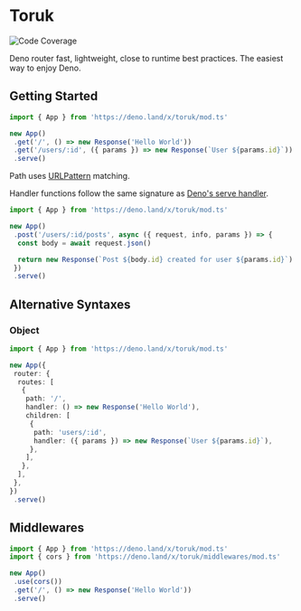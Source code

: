 # Toruk

![Code Coverage](https://soft-deer-77.deno.dev)

Deno router fast, lightweight, close to runtime best practices.
The easiest way to enjoy Deno.

## Getting Started

```ts
import { App } from 'https://deno.land/x/toruk/mod.ts'

new App()
 .get('/', () => new Response('Hello World'))
 .get('/users/:id', ({ params }) => new Response(`User ${params.id}`))
 .serve()
```

Path uses [URLPattern](https://developer.mozilla.org/en-US/docs/Web/API/URLPattern/URLPattern) matching.

Handler functions follow the same signature as [Deno's serve handler](https://deno.land/api@v1.44.4?s=Deno.ServeHandler).

```ts
import { App } from 'https://deno.land/x/toruk/mod.ts'

new App()
 .post('/users/:id/posts', async ({ request, info, params }) => {
  const body = await request.json()

  return new Response(`Post ${body.id} created for user ${params.id}`)
 })
 .serve()
```

## Alternative Syntaxes

### Object

```ts
import { App } from 'https://deno.land/x/toruk/mod.ts'

new App({
 router: {
  routes: [
   {
    path: '/',
    handler: () => new Response('Hello World'),
    children: [
     {
      path: 'users/:id',
      handler: ({ params }) => new Response(`User ${params.id}`),
     },
    ],
   },
  ],
 },
})
 .serve()
```

## Middlewares

```ts
import { App } from 'https://deno.land/x/toruk/mod.ts'
import { cors } from 'https://deno.land/x/toruk/middlewares/mod.ts'

new App()
 .use(cors())
 .get('/', () => new Response('Hello World'))
 .serve()
```
